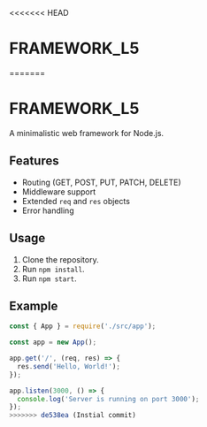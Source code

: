 <<<<<<< HEAD
# FRAMEWORK_L5
=======
# FRAMEWORK_L5

A minimalistic web framework for Node.js.

## Features
- Routing (GET, POST, PUT, PATCH, DELETE)
- Middleware support
- Extended `req` and `res` objects
- Error handling

## Usage
1. Clone the repository.
2. Run `npm install`.
3. Run `npm start`.

## Example
```javascript
const { App } = require('./src/app');

const app = new App();

app.get('/', (req, res) => {
  res.send('Hello, World!');
});

app.listen(3000, () => {
  console.log('Server is running on port 3000');
});
>>>>>>> de538ea (Instial commit)
